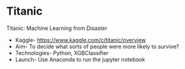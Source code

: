 # Titanic
Titanic: Machine Learning from Disaster

* Kaggle- https://www.kaggle.com/c/titanic/overview
* Aim- To decide what sorts of people were more likely to survive?
* Technologies- Python, XGBClassifier
* Launch- Use Anaconda to run the jupyter notebook
